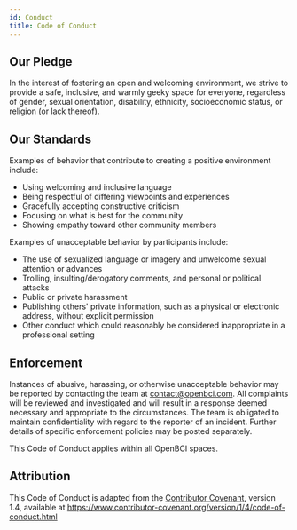 ```yaml
---
id: Conduct
title: Code of Conduct
---
```


## Our Pledge

In the interest of fostering an open and welcoming environment, we strive to provide a safe, inclusive, and warmly geeky space for everyone, regardless of gender, sexual orientation, disability, ethnicity, socioeconomic status, or religion (or lack thereof).

## Our Standards

Examples of behavior that contribute to creating a positive environment include:

- Using welcoming and inclusive language
- Being respectful of differing viewpoints and experiences
- Gracefully accepting constructive criticism
- Focusing on what is best for the community
- Showing empathy toward other community members

Examples of unacceptable behavior by participants include:

- The use of sexualized language or imagery and unwelcome sexual attention or advances
- Trolling, insulting/derogatory comments, and personal or political attacks
- Public or private harassment
- Publishing others' private information, such as a physical or electronic address, without explicit permission
- Other conduct which could reasonably be considered inappropriate in a professional setting

## Enforcement

Instances of abusive, harassing, or otherwise unacceptable behavior may be reported by contacting the team at [contact@openbci.com](mailto:contact@openbci.com). All complaints will be reviewed and investigated and will result in a response deemed necessary and appropriate to the circumstances. The team is obligated to maintain confidentiality with regard to the reporter of an incident. Further details of specific enforcement policies may be posted separately.

This Code of Conduct applies within all OpenBCI spaces.

## Attribution

This Code of Conduct is adapted from the [Contributor Covenant][homepage], version 1.4,
available at https://www.contributor-covenant.org/version/1/4/code-of-conduct.html

[homepage]: http://contributor-covenant.org
[version]: http://contributor-covenant.org/version/1/4/
